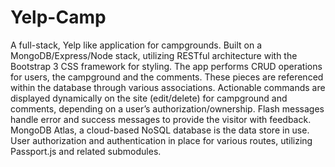 # Yelp-Camp
A full-stack, Yelp like application for campgrounds. Built on a MongoDB/Express/Node stack, utilizing RESTful architecture with the Bootstrap 3 CSS framework for styling. The app performs CRUD operations for users, the campground and the comments. These pieces are referenced within the database through various associations. Actionable commands are displayed dynamically on the site (edit/delete) for campground and comments, depending on a user’s authorization/ownership. Flash messages handle error and success messages to provide the visitor with feedback. MongoDB Atlas, a cloud-based NoSQL database is the data store in use. User authorization and authentication in place for various routes, utilizing Passport.js and related submodules.
